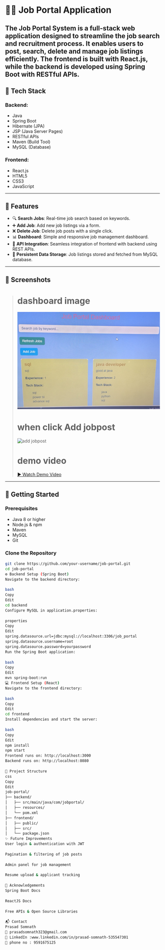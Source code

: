 # 🧑‍💼 Job Portal Application
The Job Portal System is a full-stack web application designed to streamline the job search and recruitment process. It enables users to post, search, delete and manage job listings efficiently. The frontend is built with React.js, while the backend is developed using Spring Boot with RESTful APIs. 
---

## 🔧 Tech Stack

### Backend:
- Java
- Spring Boot
- Hibernate (JPA)
- JSP (Java Server Pages)
- RESTful APIs
- Maven (Build Tool)
- MySQL (Database)

### Frontend:
- React.js
- HTML5
- CSS3
- JavaScript

---

## 🌟 Features

- 🔍 **Search Jobs**: Real-time job search based on keywords.
- ➕ **Add Job**: Add new job listings via a form.
- ❌ **Delete Job**: Delete job posts with a single click.
- 📊 **Dashboard**: Simple and responsive job management dashboard.
- 🔗 **API Integration**: Seamless integration of frontend with backend using REST APIs.
- 💾 **Persistent Data Storage**: Job listings stored and fetched from MySQL database.

---

## 📸 Screenshots

> # dashboard image
>  ![  front page ](images/dashboard.jpeg)
>
> #  when click Add jobpost
>  ![add jobpost](images/clickonjobpost.jpeg)
>
> #  demo video
> [▶️ Watch Demo Video](videos/finaloutputvideo.mp4)


---

## 🚀 Getting Started

### Prerequisites

- Java 8 or higher
- Node.js & npm
- Maven
- MySQL
- Git

### Clone the Repository

```bash
git clone https://github.com/your-username/job-portal.git
cd job-portal
⚙️ Backend Setup (Spring Boot)
Navigate to the backend directory:

bash
Copy
Edit
cd backend
Configure MySQL in application.properties:

properties
Copy
Edit
spring.datasource.url=jdbc:mysql://localhost:3306/job_portal
spring.datasource.username=root
spring.datasource.password=yourpassword
Run the Spring Boot application:

bash
Copy
Edit
mvn spring-boot:run
💻 Frontend Setup (React)
Navigate to the frontend directory:

bash
Copy
Edit
cd frontend
Install dependencies and start the server:

bash
Copy
Edit
npm install
npm start
Frontend runs on: http://localhost:3000
Backend runs on: http://localhost:8080

📂 Project Structure
css
Copy
Edit
job-portal/
├── backend/
│   ├── src/main/java/com/jobportal/
│   ├── resources/
│   └── pom.xml
├── frontend/
│   ├── public/
│   ├── src/
│   └── package.json
✨ Future Improvements
User login & authentication with JWT

Pagination & filtering of job posts

Admin panel for job management

Resume upload & applicant tracking

🙌 Acknowledgements
Spring Boot Docs

ReactJS Docs

Free APIs & Open Source Libraries

📬 Contact
Prasad Somnath
📧 prasadsomnath323@gmail.com
🔗 LinkedIn :www.linkedin.com/in/prasad-somnath-535547301
🔗 phone no : 9591675125
